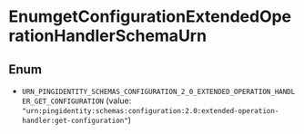 

# EnumgetConfigurationExtendedOperationHandlerSchemaUrn

## Enum


* `URN_PINGIDENTITY_SCHEMAS_CONFIGURATION_2_0_EXTENDED_OPERATION_HANDLER_GET_CONFIGURATION` (value: `"urn:pingidentity:schemas:configuration:2.0:extended-operation-handler:get-configuration"`)



